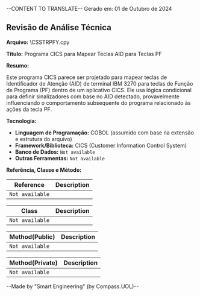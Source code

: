 --CONTENT TO TRANSLATE--
Gerado em: 01 de Outubro de 2024

## Revisão de Análise Técnica

**Arquivo:**  \CSSTRPFY.cpy

**Título:**  Programa CICS para Mapear Teclas AID para Teclas PF

**Resumo:** 

Este programa CICS parece ser projetado para mapear teclas de Identificador de Atenção (AID) de terminal IBM 3270 para teclas de Função de Programa (PF) dentro de um aplicativo CICS. Ele usa lógica condicional para definir sinalizadores com base no AID detectado, provavelmente influenciando o comportamento subsequente do programa relacionado às ações da tecla PF.

**Tecnologia:**

* **Linguagem de Programação:** COBOL (assumido com base na extensão e estrutura do arquivo)
* **Framework/Biblioteca:**  CICS (Customer Information Control System)
* **Banco de Dados:** `Not available`
* **Outras Ferramentas:** `Not available`

**Referência, Classe e Método:**

| Reference | Description |
|---|---|
|  `Not available` |  |

| Class | Description |
|---|---|
| `Not available` |  |

| Method(Public) | Description |
|---|---|
| `Not available` |  |

| Method(Private) | Description |
|---|---|
| `Not available` |  |

--Made by "Smart Engineering" (by Compass.UOL)--